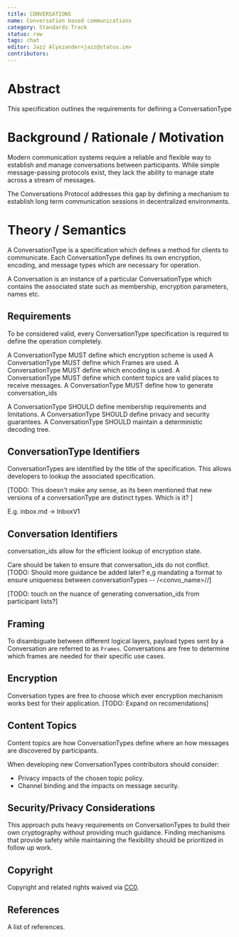 ```yaml
---
title: CONVERSATIONS
name: Conversation based communications 
category: Standards Track
status: raw
tags: chat
editor: Jazz Alyxzander<jazz@status.im>
contributors:
---
```

# Abstract

This specification outlines the requirements for defining a ConversationType

# Background / Rationale / Motivation

Modern communication systems require a reliable and flexible way to establish and manage conversations between participants. 
While simple message-passing protocols exist, they lack the ability to manage state across a stream of messages.

The Conversations Protocol addresses this gap by defining a mechanism to establish long term communication sessions in decentralized environments.


# Theory / Semantics

A ConversationType is a specification which defines a method for clients to communicate.
Each ConversationType defines its own encryption, encoding, and message types which are necessary for operation.   

A Conversation is an instance of a particular ConversationType which contains the associated state such as membership, encryption parameters, names etc.  

## Requirements
To be considered valid, every ConversationType specification is required to define the operation completely. 

A ConversationType MUST define which encryption scheme is used
A ConversationType MUST define which Frames are used.
A ConversationType MUST define which encoding is used.
A ConversationType MUST define which content topics are valid places to receive messages.
A ConversationType MUST define how to generate conversation_ids

A ConversationType SHOULD define membership requirements and limitations.
A ConversationType SHOULD define privacy and security guarantees.
A ConversationType SHOULD maintain a deterministic decoding tree.

## ConversationType Identifiers
ConversationTypes are identified by the title of the specification. This allows developers to lookup the associated specification.

[TODO: This doesn't make any sense, as its been mentioned that new versions of a conversationType are distinct types. Which is it? ]

E.g. inbox.md -> InboxV1

## Conversation Identifiers

conversation_ids allow for the efficient lookup of encryption state. 

Care should be taken to ensure that conversation_ids do not conflict.
[TODO: Should more guidance be added later? e,g  mandating a format to ensure uniqueness between conversationTypes -- /<convo_name>/<version>/<ident>]

[TODO: touch on the nuance of generating conversation_ids from participant lists?]


## Framing
To disambiguate between different logical layers, payload types sent by a Conversation are referred to as `Frames`.
Conversations are free to determine which frames are needed for their specific use cases.




## Encryption
Conversation types are free to choose which ever encryption mechanism works best for their application. 
[TODO: Expand on recomendations]


## Content Topics
Content topics are how ConversationTypes define where an how messages are discovered by participants. 

When developing new ConversationTypes contributors should consider:
- Privacy impacts of the chosen topic policy.
- Channel binding and the impacts on message security.


## Security/Privacy Considerations

This approach puts heavy requirements on ConversationTypes to build their own cryptography without providing much guidance. Finding mechanisms that provide safety while maintaining the flexibility should be prioritized in follow up work.

## Copyright

Copyright and related rights waived via [CC0](https://creativecommons.org/publicdomain/zero/1.0/).

## References

A list of references.
